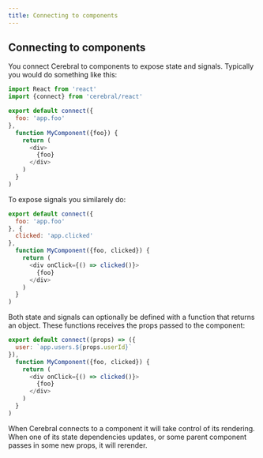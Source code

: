 ```yaml
---
title: Connecting to components
---
```


## Connecting to components

You connect Cerebral to components to expose state and signals. Typically you would do something like this:

```js
import React from 'react'
import {connect} from 'cerebral/react'

export default connect({
  foo: 'app.foo'
},
  function MyComponent({foo}) {
    return (
      <div>
        {foo}
      </div>
    )
  }
)
```

To expose signals you similarely do:

```js
export default connect({
  foo: 'app.foo'
}, {
  clicked: 'app.clicked'
},
  function MyComponent({foo, clicked}) {
    return (
      <div onClick={() => clicked()}>
        {foo}
      </div>
    )
  }
)
```

Both state and signals can optionally be defined with a function that returns an object. These functions receives the props passed to the component:

```js
export default connect((props) => ({
  user: `app.users.${props.userId}`
}),
  function MyComponent({foo, clicked}) {
    return (
      <div onClick={() => clicked()}>
        {foo}
      </div>
    )
  }
)
```

When Cerebral connects to a component it will take control of its rendering. When one of its state dependencies updates, or some parent component passes in some new props, it will rerender.
